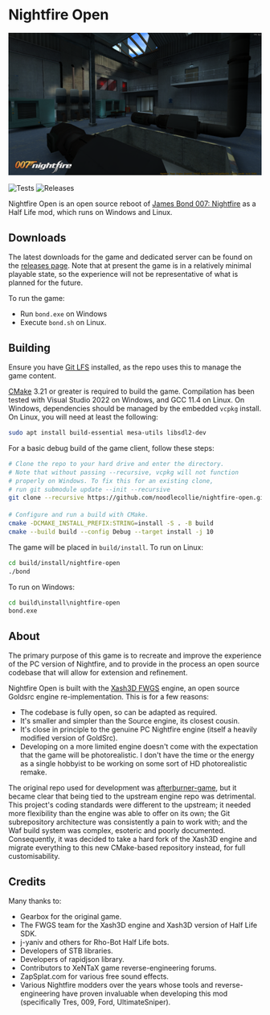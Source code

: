 Nightfire Open
==============

![DM Power](/resources/img/dm_power.png "DM Power")

![Tests](https://github.com/noodlecollie/nightfire-open/actions/workflows/CI-Game.yaml/badge.svg)
![Releases](https://github.com/noodlecollie/nightfire-open/actions/workflows/Release.yaml/badge.svg)

Nightfire Open is an open source reboot of [James Bond 007: Nightfire](https://en.wikipedia.org/wiki/James_Bond_007:_Nightfire) as a Half Life mod, which runs on Windows and Linux.

## Downloads

The latest downloads for the game and dedicated server can be found on the [releases page](https://github.com/noodlecollie/nightfire-open/releases). Note that at present the game is in a relatively minimal playable state, so the experience will not be representative of what is planned for the future.

To run the game:

* Run `bond.exe` on Windows
* Execute `bond.sh` on Linux.

## Building

Ensure you have [Git LFS](https://git-lfs.com/) installed, as the repo uses this to manage the game content.

[CMake](https://cmake.org/download/) 3.21 or greater is required to build the game. Compilation has been tested with Visual Studio 2022 on Windows, and GCC 11.4 on Linux.
On Windows, dependencies should be managed by the embedded `vcpkg` install. On Linux, you will need at least the following:

``` bash
sudo apt install build-essential mesa-utils libsdl2-dev
```

For a basic debug build of the game client, follow these steps:

``` bash
# Clone the repo to your hard drive and enter the directory.
# Note that without passing --recursive, vcpkg will not function
# properly on Windows. To fix this for an existing clone,
# run git submodule update --init --recursive
git clone --recursive https://github.com/noodlecollie/nightfire-open.git && cd nightfire-open

# Configure and run a build with CMake.
cmake -DCMAKE_INSTALL_PREFIX:STRING=install -S . -B build
cmake --build build --config Debug --target install -j 10
```

The game will be placed in `build/install`. To run on Linux:

``` bash
cd build/install/nightfire-open
./bond
```

To run on Windows:

``` cmd
cd build\install\nightfire-open
bond.exe
```

## About

The primary purpose of this game is to recreate and improve the experience of the PC version of Nightfire, and to provide in the process an open source codebase that will allow for extension and refinement.

Nightfire Open is built with the [Xash3D FWGS](https://github.com/FWGS/xash3d-fwgs) engine, an open source Goldsrc engine re-implementation. This is for a few reasons:

* The codebase is fully open, so can be adapted as required.
* It's smaller and simpler than the Source engine, its closest cousin.
* It's close in principle to the genuine PC Nightfire engine (itself a heavily modified version of GoldSrc).
* Developing on a more limited engine doesn't come with the expectation that the game will be photorealistic. I don't have the time or the energy as a single hobbyist to be working on some sort of HD photorealistic remake.

The original repo used for development was [afterburner-game](https://github.com/noodlecollie/afterburner-game), but it became clear that being tied to the upstream engine repo was detrimental. This project's coding standards were different to the upstream; it needed more flexibility than the engine was able to offer on its own; the Git subrepository architecture was consistently a pain to work with; and the Waf build system was complex, esoteric and poorly documented. Consequently, it was decided to take a hard fork of the Xash3D engine and migrate everything to this new CMake-based repository instead, for full customisability.

## Credits

Many thanks to:

* Gearbox for the original game.
* The FWGS team for the Xash3D engine and Xash3D version of Half Life SDK.
* j-yaniv and others for Rho-Bot Half Life bots.
* Developers of STB libraries.
* Developers of rapidjson library.
* Contributors to XeNTaX game reverse-engineering forums.
* ZapSplat.com for various free sound effects.
* Various Nightfire modders over the years whose tools and reverse-engineering have proven invaluable when developing this mod (specifically Tres, 009, Ford, UltimateSniper).
